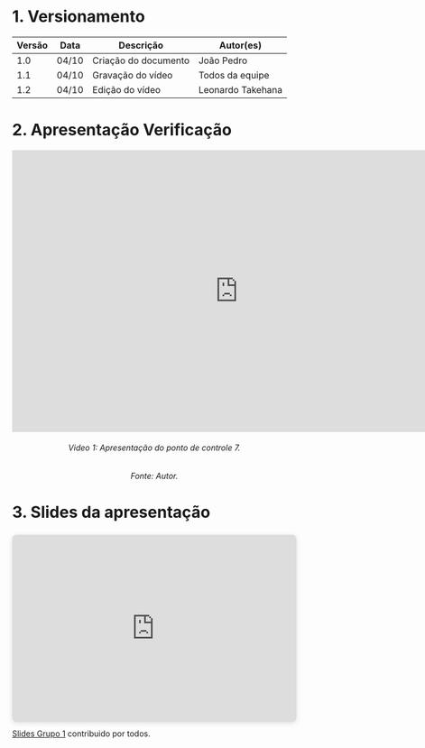 # 1. Versionamento
|Versão|Data|Descrição|Autor(es)|
|------|----|---------|---------|
|1.0|04/10|Criação do documento|João Pedro|
|1.1|04/10|Gravação do vídeo|Todos da equipe|
|1.2|04/10|Edição do vídeo|Leonardo Takehana|

# 2. Apresentação Verificação
<iframe width="800" height="500" src="https://www.youtube.com/embed/IttkXisTqcM" title="YouTube video player" frameborder="0" allow="accelerometer; autoplay; clipboard-write; encrypted-media; gyroscope; picture-in-picture" allowfullscreen></iframe>
<h6 align = "center">Video 1: Apresentação do ponto de controle 7.</h6>
<h6 align = "center">Fonte: Autor. </h6>

# 3. Slides da apresentação
<div style="position: relative; width: 100%; height: 0; padding-top: 56.2500%;
 padding-bottom: 48px; box-shadow: 0 2px 8px 0 rgba(63,69,81,0.16); margin-top: 1.6em; margin-bottom: 0.9em; overflow: hidden;
 border-radius: 8px; will-change: transform;">
  <iframe loading="lazy" style="position: absolute; width: 100%; height: 100%; top: 0; left: 0; border: none; padding: 0;margin: 0;"
    src="https:&#x2F;&#x2F;www.canva.com&#x2F;design&#x2F;DAErzQEz0qY&#x2F;view?embed">
  </iframe>
</div>
<a href="https:&#x2F;&#x2F;www.canva.com&#x2F;design&#x2F;DAErzQEz0qY&#x2F;view?utm_content=DAErzQEz0qY&amp;utm_campaign=designshare&amp;utm_medium=embeds&amp;utm_source=link" target="_blank" rel="noopener">Slides Grupo 1</a> contribuido por todos.
